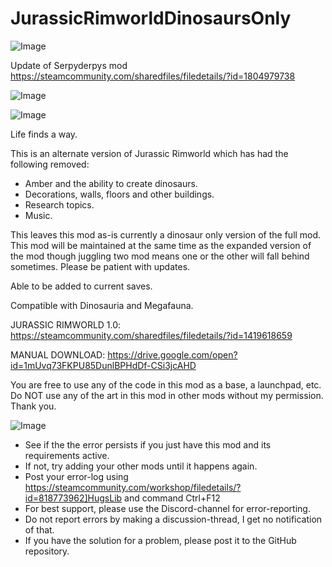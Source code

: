 # JurassicRimworldDinosaursOnly

![Image](https://i.imgur.com/WAEzk68.png)

Update of Serpyderpys mod
https://steamcommunity.com/sharedfiles/filedetails/?id=1804979738

![Image](https://i.imgur.com/7Gzt3Rg.png)

	
![Image](https://i.imgur.com/NOW7jU1.png)

Life finds a way.

This is an alternate version of Jurassic Rimworld which has had the following removed:

- Amber and the ability to create dinosaurs.
- Decorations, walls, floors and other buildings.
- Research topics.
- Music.

This leaves this mod as-is currently a dinosaur only version of the full mod. This mod will be maintained at the same time as the expanded version of the mod though juggling two mod means one or the other will fall behind sometimes. Please be patient with updates.

Able to be added to current saves.

Compatible with Dinosauria and Megafauna.

JURASSIC RIMWORLD 1.0:
https://steamcommunity.com/sharedfiles/filedetails/?id=1419618659

MANUAL DOWNLOAD:
https://drive.google.com/open?id=1mUvq73FKPU85DunlBPHdDf-CSi3jcAHD

You are free to use any of the code in this mod as a base, a launchpad, etc.
Do NOT use any of the art in this mod in other mods without my permission. Thank you.

![Image](https://i.imgur.com/Rs6T6cr.png)



-  See if the the error persists if you just have this mod and its requirements active.
-  If not, try adding your other mods until it happens again.
-  Post your error-log using https://steamcommunity.com/workshop/filedetails/?id=818773962]HugsLib and command Ctrl+F12
-  For best support, please use the Discord-channel for error-reporting.
-  Do not report errors by making a discussion-thread, I get no notification of that.
-  If you have the solution for a problem, please post it to the GitHub repository.



